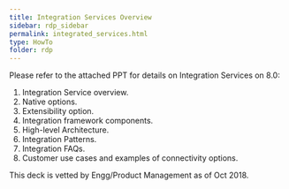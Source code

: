 ```yaml
---
title: Integration Services Overview
sidebar: rdp_sidebar
permalink: integrated_services.html
type: HowTo
folder: rdp
---
```


Please refer to the attached PPT for details on Integration Services on 8.0:

1. Integration Service overview.
2. Native options.
3. Extensibility option.
4. Integration framework components.
5. High-level Architecture.
6. Integration Patterns.
7. Integration FAQs.
8. Customer use cases and examples of connectivity options.

This deck is vetted by Engg/Product Management as of Oct 2018.